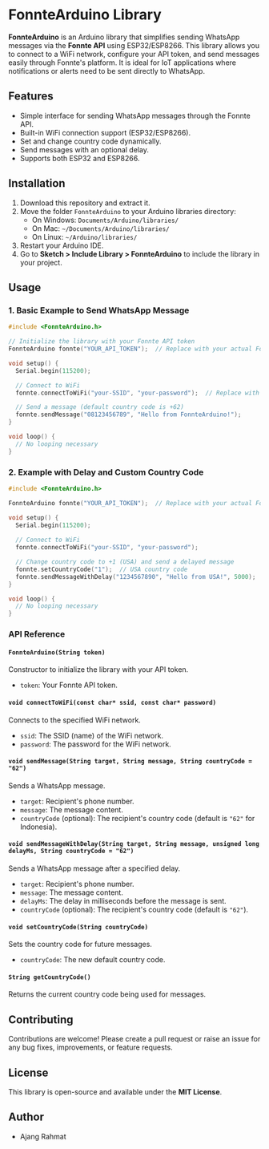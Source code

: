 # FonnteArduino Library

**FonnteArduino** is an Arduino library that simplifies sending WhatsApp messages via the **Fonnte API** using ESP32/ESP8266. This library allows you to connect to a WiFi network, configure your API token, and send messages easily through Fonnte's platform. It is ideal for IoT applications where notifications or alerts need to be sent directly to WhatsApp.

## Features
- Simple interface for sending WhatsApp messages through the Fonnte API.
- Built-in WiFi connection support (ESP32/ESP8266).
- Set and change country code dynamically.
- Send messages with an optional delay.
- Supports both ESP32 and ESP8266.

## Installation

1. Download this repository and extract it.
2. Move the folder `FonnteArduino` to your Arduino libraries directory:
   - On Windows: `Documents/Arduino/libraries/`
   - On Mac: `~/Documents/Arduino/libraries/`
   - On Linux: `~/Arduino/libraries/`
3. Restart your Arduino IDE.
4. Go to **Sketch > Include Library > FonnteArduino** to include the library in your project.

## Usage

### 1. Basic Example to Send WhatsApp Message

```cpp
#include <FonnteArduino.h>

// Initialize the library with your Fonnte API token
FonnteArduino fonnte("YOUR_API_TOKEN");  // Replace with your actual Fonnte token

void setup() {
  Serial.begin(115200);

  // Connect to WiFi
  fonnte.connectToWiFi("your-SSID", "your-password");  // Replace with your WiFi credentials

  // Send a message (default country code is +62)
  fonnte.sendMessage("08123456789", "Hello from FonnteArduino!");
}

void loop() {
  // No looping necessary
}
```

### 2. Example with Delay and Custom Country Code

```cpp
#include <FonnteArduino.h>

FonnteArduino fonnte("YOUR_API_TOKEN");  // Replace with your actual Fonnte token

void setup() {
  Serial.begin(115200);
  
  // Connect to WiFi
  fonnte.connectToWiFi("your-SSID", "your-password");

  // Change country code to +1 (USA) and send a delayed message
  fonnte.setCountryCode("1");  // USA country code
  fonnte.sendMessageWithDelay("1234567890", "Hello from USA!", 5000);  // Delay for 5 seconds
}

void loop() {
  // No looping necessary
}
```

### API Reference

#### **`FonnteArduino(String token)`**
Constructor to initialize the library with your API token.
- `token`: Your Fonnte API token.

#### **`void connectToWiFi(const char* ssid, const char* password)`**
Connects to the specified WiFi network.
- `ssid`: The SSID (name) of the WiFi network.
- `password`: The password for the WiFi network.

#### **`void sendMessage(String target, String message, String countryCode = "62")`**
Sends a WhatsApp message.
- `target`: Recipient's phone number.
- `message`: The message content.
- `countryCode` (optional): The recipient's country code (default is `"62"` for Indonesia).

#### **`void sendMessageWithDelay(String target, String message, unsigned long delayMs, String countryCode = "62")`**
Sends a WhatsApp message after a specified delay.
- `target`: Recipient's phone number.
- `message`: The message content.
- `delayMs`: The delay in milliseconds before the message is sent.
- `countryCode` (optional): The recipient's country code (default is `"62"`).

#### **`void setCountryCode(String countryCode)`**
Sets the country code for future messages.
- `countryCode`: The new default country code.

#### **`String getCountryCode()`**
Returns the current country code being used for messages.

## Contributing
Contributions are welcome! Please create a pull request or raise an issue for any bug fixes, improvements, or feature requests.

## License
This library is open-source and available under the **MIT License**.

## Author
- Ajang Rahmat

